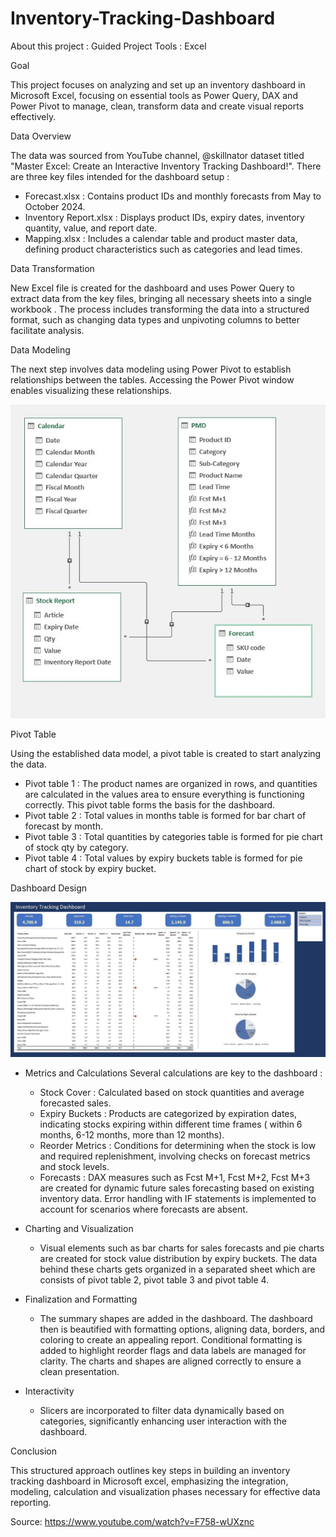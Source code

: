 # Inventory-Tracking-Dashboard

About this project : Guided Project
Tools : Excel

Goal

This project focuses on analyzing and set up an inventory dashboard in Microsoft Excel, focusing on essential tools as Power Query, DAX and Power Pivot to manage, clean, transform data and create visual reports effectively.

Data Overview

The data was sourced from YouTube channel, @skillnator dataset titled "Master Excel: Create an Interactive Inventory Tracking Dashboard!". There are three key files intended for the dashboard setup :
- Forecast.xlsx : Contains product IDs and monthly forecasts from May to October 2024.
- Inventory Report.xlsx : Displays product IDs, expiry dates, inventory quantity, value, and report date.
- Mapping.xlsx : Includes a calendar table and product master data, defining product characteristics such as categories and lead times.

Data Transformation

New Excel file is created for the dashboard and uses Power Query to extract data from the key files, bringing all necessary sheets into a single workbook . The process includes transforming the data into a structured format, such as changing data types and unpivoting columns to better facilitate analysis.

Data Modeling

The next step involves data modeling using Power Pivot to establish relationships between the tables. Accessing the Power Pivot window enables visualizing these relationships.

![Image Alt](https://github.com/maryamkamaruddin/Inventory-Tracking-Dashboard/blob/e63a7ea6b48baadb1d7a09024e98b7e508dd98f6/data%20model.JPG)

Pivot Table

Using the established data model, a pivot table is created to start analyzing the data.

- Pivot table 1 : The product names are organized in rows, and quantities are calculated in the values area to ensure everything is functioning correctly. This pivot table forms the basis for the dashboard.
- Pivot table 2 : Total values in months table is formed for bar chart of forecast by month.
- Pivot table 3 : Total quantities by categories table is formed for pie chart of stock qty by category.
- Pivot table 4 : Total values by expiry buckets table is formed for pie chart of stock by expiry bucket.

Dashboard Design

![Image Alt](https://github.com/maryamkamaruddin/Inventory-Tracking-Dashboard/blob/e63a7ea6b48baadb1d7a09024e98b7e508dd98f6/Dashboard.JPG)


- Metrics and Calculations
Several calculations are key to the dashboard :
  - Stock Cover : Calculated based on stock quantities and average forecasted sales.
  - Expiry Buckets : Products are categorized by expiration dates, indicating stocks expiring within different time frames ( within 6 months, 6-12 months, more than 12 months).
  - Reorder Metrics : Conditions for determining when the stock is low and required replenishment, involving checks on forecast metrics and stock levels.
  - Forecasts : DAX measures such as Fcst M+1, Fcst M+2, Fcst M+3 are created for dynamic future sales forecasting based on existing inventory data. Error handling with IF statements is implemented to account for scenarios where forecasts are absent.

- Charting and Visualization
  - Visual elements such as bar charts for sales forecasts and pie charts are created for stock value distribution by expiry buckets. The data behind these charts gets organized in a separated sheet which are consists of pivot table 2, pivot table 3 and pivot table 4.

- Finalization and Formatting
  - The summary shapes are added in the dashboard. The dashboard then is beautified with formatting options, aligning data, borders, and coloring to create an appealing report. Conditional formatting is added to highlight reorder flags and data labels are managed for clarity. The charts and shapes are aligned correctly to ensure a clean presentation.

- Interactivity
  - Slicers are incorporated to filter data dynamically based on categories, significantly enhancing user interaction with the dashboard.

Conclusion

This structured approach outlines key steps in building an inventory tracking dashboard in Microsoft excel, emphasizing the integration, modeling, calculation and visualization phases necessary for effective data reporting.

Source: https://www.youtube.com/watch?v=F758-wUXznc 
